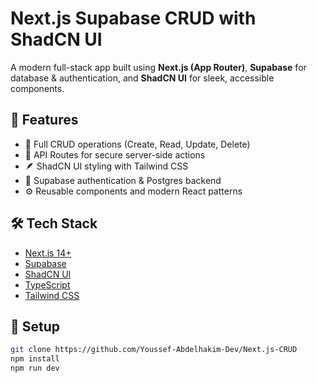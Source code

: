 # Next.js Supabase CRUD with ShadCN UI

A modern full-stack app built using **Next.js (App Router)**, **Supabase** for database & authentication, and **ShadCN UI** for sleek, accessible components.

## 🚀 Features
- 🔄 Full CRUD operations (Create, Read, Update, Delete)
- 🧩 API Routes for secure server-side actions
- 🪶 ShadCN UI styling with Tailwind CSS
- 🔐 Supabase authentication & Postgres backend
- ⚙️ Reusable components and modern React patterns

## 🛠️ Tech Stack
- [Next.js 14+](https://nextjs.org/)
- [Supabase](https://supabase.com/)
- [ShadCN UI](https://ui.shadcn.com/)
- [TypeScript](https://www.typescriptlang.org/)
- [Tailwind CSS](https://tailwindcss.com/)

## 🧠 Setup
```bash
git clone https://github.com/Youssef-Abdelhakim-Dev/Next.js-CRUD
npm install
npm run dev
